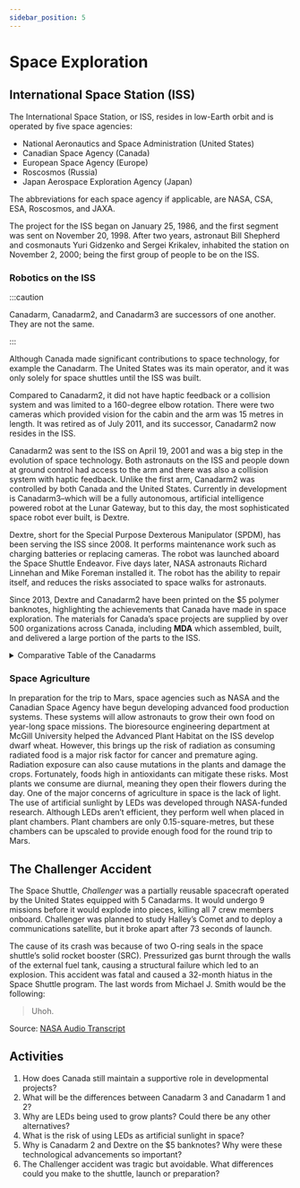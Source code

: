```yaml
---
sidebar_position: 5
---
```


# Space Exploration

## International Space Station (ISS)

The International Space Station, or ISS, resides in low-Earth orbit and is operated by five space agencies:
- National Aeronautics and Space Administration (United States)
- Canadian Space Agency (Canada)
-	European Space Agency (Europe)
-	Roscosmos (Russia)
- Japan Aerospace Exploration Agency (Japan)

The abbreviations for each space agency if applicable, are NASA, CSA, ESA, Roscosmos, and JAXA.

The project for the ISS began on January 25, 1986, and the first segment was sent on November 20, 1998. After two years, astronaut Bill Shepherd and cosmonauts Yuri Gidzenko and Sergei Krikalev, inhabited the station on November 2, 2000; being the first group of people to be on the ISS.

### Robotics on the ISS
:::caution

Canadarm, Canadarm2, and Canadarm3 are successors of one another. They are not the same.

:::

Although Canada made significant contributions to space technology, for example the Canadarm. The United States was its main operator, and it was only solely for space shuttles until the ISS was built. 

Compared to Canadarm2, it did not have haptic feedback or a collision system and was limited to a 160-degree elbow rotation. There were two cameras which provided vision for the cabin and the arm was 15 metres in length. It was retired as of July 2011, and its successor, Canadarm2 now resides in the ISS.

Canadarm2 was sent to the ISS on April 19, 2001 and was a big step in the evolution of space technology. Both astronauts on the ISS and people down at ground control had access to the arm and there was also a collision system with haptic feedback. Unlike the first arm, Canadarm2 was controlled by both Canada and the United States. Currently in development is Canadarm3–which will be a fully autonomous, artificial intelligence powered robot at the Lunar Gateway, but to this day, the most sophisticated space robot ever built, is Dextre.

Dextre, short for the Special Purpose Dexterous Manipulator (SPDM), has been serving the ISS since 2008. It performs maintenance work such as charging batteries or replacing cameras. The robot was launched aboard the Space Shuttle Endeavor. Five days later, NASA astronauts Richard Linnehan and Mike Foreman installed it. The robot has the ability to repair itself, and reduces the risks associated to space walks for astronauts.

Since 2013, Dextre and Canadarm2 have been printed on the $5 polymer banknotes, highlighting the achievements that Canada have made in space exploration. The materials for Canada’s space projects are supplied by over 500 organizations across Canada, including **MDA** which assembled, built, and delivered a large portion of the parts to the ISS.

<details>
  <summary>Comparative Table of the Canadarms</summary>
<table>
<thead>
<tr>
<th></th>
<th>Canadarm</th>
<th>Canadarm2</th>
<th>Canadarm3</th>
</tr>
</thead>
<tbody>
<tr>
<td><strong>Location</strong></td>
<td>Installed on each Space Shuttle and returned to Earth.<br /><br />Now retired, the Canadarm is on display at the <a href="https://ingeniumcanada.org/aviation/whats-on/exhibition-legacy-of-the-canadarm.php" target="_blank">Canada Aviation and Space Museum</a> in Ottawa, Ontario.</td>
<td>Stays permanently in space on board the <a href="https://www.asc-csa.gc.ca/eng/iss/default.asp" target="_blank">International Space Station</a>.</td>
<td>Will stay permanently in space on board the <a href="http://csa-asc.gc.ca/eng/astronomy/moon-exploration/lunar-gateway.asp" target="_blank">Lunar Gateway</a>.</td>
</tr>
<tr>
<td><strong>Range of Motion</strong></td>
<td>Reach limited to length of arm.</td>
<td>Moves end-over-end to reach many parts of the International Space Station, where its anchoring "hand" plugs into a power, data, and video outlet.<br /><br />Because it is mounted on the Mobile Base, the arm can travel the entire length of the Space Station.</td>
<td>Will move end-over-end to reach many parts of the Lunar Gateway, where its anchoring "hand" will plug into a power, data, and video outlet.<br /><br />The arm will be able to travel and bring tools to the entire length of the Lunar Gateway.</td>
</tr>
<tr>
<td><strong>Fixed Joint</strong></td>
<td>Fixed to the shuttle by one end.</td>
<td>No fixed end.</td>
<td>No fixed end.</td>
</tr>
<tr>
<td><strong>Degrees of Freedom</strong></td>
<td>Six degrees of freedom. Similar to a human arm: <ul dir="auto"><li>Two joints in the shoulder</li><li>One joint in the elbow</li><li>Three joints in the wrist</li></ul></td>
<td>Seven degrees of freedom. Very similar to a human arm:<ul dir="auto"><li>Three joints in the shoulder</li><li>One joint in the elbow</li><li>Three joints in the wrist</li></ul></td>
<td>Seven degrees of freedom. Very similar to a human arm:<ul dir="auto"><li>Three joints in the shoulder</li><li>One joint in the elbow</li><li>Three joints in the wrist</li></ul></td>
</tr>
<tr>
<td><strong>Joint Rotation</strong></td>
<td>Elbow rotation limited to 160 degrees.</td>
<td>Each of Canadarm2's joints rotate 270 degrees in each direction, a total of 540 degrees.<br /><br />This range of motion is greater than that of a human arm.</td>
<td>Each joint will be able to rotate almost 360 degrees.</td>
</tr>
<tr>
<td><strong>Senses</strong></td>
<td>No sense of touch.</td>
<td><ul dir="auto"><li>Force-moment sensors provide a sense of "touch".</li><li>Automatic collision avoidance.</li></ul></td>
<td><ul dir="auto"><li>Force-moment sensors provide a sense of "touch".</li><li>Automatic collision avoidance.</li><li>3D Vision Sensor Tool that maps objects around it.</li></ul></td>
</tr>
<tr>
<td><strong>Length</strong></td>
<td>15 m</td>
<td>17 m</td>
<td>8.5 m</td>
</tr>
<tr>
<td><strong>Mass</strong></td>
<td>410 kg</td>
<td>1497 kg</td>
<td>715 kg (estimation)</td>
</tr>
<tr>
<td><strong>Diameter</strong></td>
<td>33 cm (exterior diameter of composite boom)</td>
<td>35 cm (exterior diameter of composite boom)</td>
<td>23 cm (exterior diameter of composite boom)</td>
</tr>
<tr>
<td><strong>Speed of Operation</strong></td>
<td>Unloaded: 60 cm/s<br />Loaded: 6 cm/s</td>
<td>Unloaded: 37 cm/s<br />Loaded:<ul dir="auto"><li>2 cm/s (during ground control)</li><li>15 cm/s (support during <a href="https://www.asc-csa.gc.ca/eng/astronauts/about-the-job/spacewalks.asp" target="_blank">spacewalks</a>)</li></ul></td>
<td>Unloaded: 10 cm/s<br />Loaded: to be determined</td>
</tr>
<tr>
<td><strong>Composition</strong></td>
<td>16 layers of high-modulus carbon fibre epoxy</td>
<td>19 layers of high-strength carbon fibre thermoplastic</td>
<td>Carbon fibre composite.</td>
</tr>
<tr>
<td><strong>Repairs</strong></td>
<td>Repaired on Earth.</td>
<td>Designed to be repaired in space. Composed of removable sections that can be individually replaced in space.</td>
<td>Designed to self-detach sections that can be repaired inside the Lunar Gateway.</td>
</tr>
<tr>
<td><strong>Control</strong></td>
<td>Controlled by astronauts on the Space Shuttle.</td>
<td>Controlled from the ground or by astronauts on the International Space Station.</td>
<td>Primarily controlled autonomously. Can also be controlled from the ground or by astronauts on the Lunar Gateway.</td>
</tr>
<tr>
<td><strong>Cameras</strong></td>
<td>Two cameras:<br /><ul dir="auto"><li>One on the elbow</li><li>One on the wrist</li></ul></td>
<td><a href="http://www.asc-csa.gc.ca/eng/search/images/watch.asp?id=4211" target="_blank">Four colour cameras</a>:<br /><ul dir="auto"><li>One on each side of the elbow</li><li>The other two on the "hands"</li></ul></td>
<td>Six colour 4K cameras:<br /><ul dir="auto"><li>One 360-degree camera on each side of the elbow</li><li>One on each boom on swivel mounts</li><li>The other two on the "hands"</li></ul></td>
</tr>
<tr>
<td><strong>Operator</strong></td>
<td>United States</td>
<td>Canada and United States</td>
<td>Canada</td>
</tr>
</tbody>
</table>
</details>

### Space Agriculture

In preparation for the trip to Mars, space agencies such as NASA and the Canadian Space Agency have begun developing advanced food production systems. These systems will allow astronauts to grow their own food on year-long space missions. The bioresource engineering department at McGill University helped the Advanced Plant Habitat on the ISS develop dwarf wheat. However, this brings up the risk of radiation as consuming radiated food is a major risk factor for cancer and premature aging. Radiation exposure can also cause mutations in the plants and damage the crops. Fortunately, foods high in antioxidants can mitigate these risks. Most plants we consume are diurnal, meaning they open their flowers during the day. One of the major concerns of agriculture in space is the lack of light. The use of artificial sunlight by LEDs was developed through NASA-funded research. Although LEDs aren’t efficient, they perform well when placed in plant chambers. Plant chambers are only 0.15-square-metres, but these chambers can be upscaled to provide enough food for the round trip to Mars.

## The Challenger Accident

The Space Shuttle, _Challenger_ was a partially reusable spacecraft operated by the United States equipped with 5 Canadarms. It would undergo 9 missions before it would explode into pieces, killing all 7 crew members onboard. Challenger was planned to study Halley’s Comet and to deploy a communications satellite, but it broke apart after 73 seconds of launch.

The cause of its crash was because of two O-ring seals in the space shuttle’s solid rocket booster (SRC). Pressurized gas burnt through the walls of the external fuel tank, causing a structural failure which led to an explosion. This accident was fatal and caused a 32-month hiatus in the Space Shuttle program. The last words from Michael J. Smith would be the following:

> Uhoh.

Source: [NASA Audio Transcript](https://history.nasa.gov/transcript.html)

## Activities
1.	How does Canada still maintain a supportive role in developmental projects?
2.	What will be the differences between Canadarm 3 and Canadarm 1 and 2?
3.	Why are LEDs being used to grow plants? Could there be any other alternatives?
4.	What is the risk of using LEDs as artificial sunlight in space?
5.	Why is Canadarm 2 and Dextre on the $5 banknotes? Why were these technological advancements so important? 
6.	The Challenger accident was tragic but avoidable. What differences could you make to the shuttle, launch or preparation?
